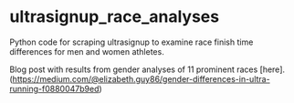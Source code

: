 # ultrasignup_race_analyses
Python code for scraping ultrasignup to examine race finish time differences for men and women athletes.

Blog post with results from gender analyses of 11 prominent races [here].(https://medium.com/@elizabeth.guy86/gender-differences-in-ultra-running-f0880047b9ed)
